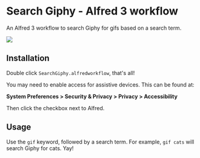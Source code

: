 # Search Giphy - Alfred 3 workflow

An Alfred 3 workflow to search Giphy for gifs based on a search term.

![](https://github.com/mathewcropper/alfred/blob/master/Search-Giphy/Images/SearchGiphy.png)

## Installation

Double click `SearchGiphy.alfredworkflow`, that's all!

You may need to enable access for assistive devices. This can be found at:

**System Preferences > Security & Privacy > Privacy > Accessibility**

Then click the checkbox next to Alfred.

## Usage

Use the `gif` keyword, followed by a search term. For example, `gif cats` will search Giphy for cats. Yay!